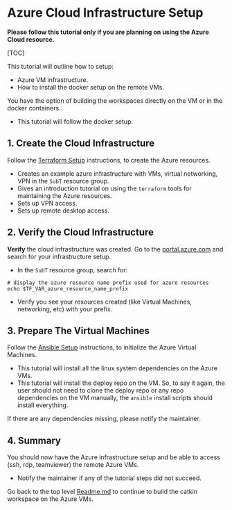 
# Azure Cloud Infrastructure Setup

**Please follow this tutorial only if you are planning on using the Azure Cloud resource.**

[TOC]

This tutorial will outline how to setup:
- Azure VM infrastructure.
- How to install the docker setup on the remote VMs.

You have the option of building the workspaces directly on the VM or in the docker containers.

- This tutorial will follow the docker setup.

## 1. Create the Cloud Infrastructure

Follow the [Terraform Setup](azure-terraform-setup.md) instructions, to create the Azure resources.

- Creates an example azure infrastructure with VMs, virtual networking, VPN in the `SubT` resource group.
- Gives an introduction tutorial on using the `terraform` tools for maintaining the Azure resources.
- Sets up VPN access.
- Sets up remote desktop access.

## 2. Verify the Cloud Infrastructure

**Verify** the cloud infrastructure was created. Go to the [portal.azure.com](https://portal.azure.com/#home) and search for your infrastructure setup.

- In the `SubT` resource group, search for:

```text
# display the azure resource name prefix used for azure resources
echo $TF_VAR_azure_resource_name_prefix
```

- Verify you see your resources created (like Virtual Machines, networking, etc) with your prefix.

## 3. Prepare The Virtual Machines

Follow the [Ansible Setup](azure-prepare.md) instructions, to initialize the Azure Virtual Machines.

- This tutorial will install all the linux system dependencies on the Azure VMs.
- This tutorial will install the deploy repo on the VM. So, to say it again, the user should not need to clone the deploy repo or any repo dependencies on the VM manually, the `ansible` install scripts should install everything.

If there are any dependencies missing, please notify the maintainer.

## 4. Summary

You should now have the Azure infrastructure setup and be able to access (ssh, rdp, teamviewer) the remote Azure VMs.

- Notify the maintainer if any of the tutorial steps did not succeed.

Go back to the top level [Readme.md](../README.md) to continue to build the catkin workspace on the Azure VMs.
